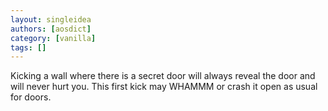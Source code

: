 ```yaml
---
layout: singleidea
authors: [aosdict]
category: [vanilla]
tags: []
---
```

Kicking a wall where there is a secret door will always reveal the door and will never hurt you. This first kick may WHAMMM or crash it open as usual for doors.

